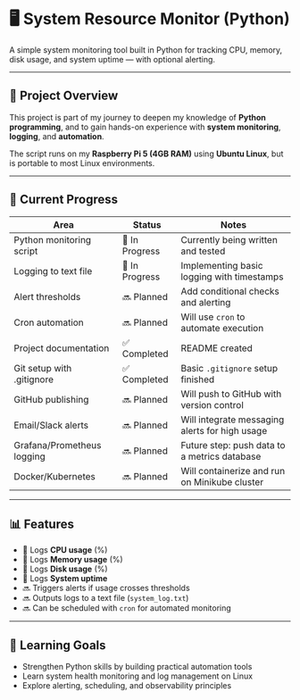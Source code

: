 # 🖥️ System Resource Monitor (Python)

A simple system monitoring tool built in Python for tracking CPU, memory, disk usage, and system uptime — with optional alerting.

---

## 📌 Project Overview

This project is part of my journey to deepen my knowledge of **Python programming**, and to gain hands-on experience with **system monitoring**, **logging**, and **automation**.

The script runs on my **Raspberry Pi 5 (4GB RAM)** using **Ubuntu Linux**, but is portable to most Linux environments.

---

## 🚧 Current Progress

| Area                      | Status        | Notes                                                                 |
|---------------------------|---------------|-----------------------------------------------------------------------|
| Python monitoring script  | 🚧 In Progress | Currently being written and tested                                    |
| Logging to text file      | 🚧 In Progress | Implementing basic logging with timestamps                           |
| Alert thresholds          | 🔜 Planned     | Add conditional checks and alerting                                  |
| Cron automation           | 🔜 Planned     | Will use `cron` to automate execution                                |
| Project documentation     | ✅ Completed   | README created                                                        |
| Git setup with .gitignore| ✅ Completed   | Basic `.gitignore` setup finished                                    |
| GitHub publishing         | 🔜 Planned     | Will push to GitHub with version control                             |
| Email/Slack alerts        | 🔜 Planned     | Will integrate messaging alerts for high usage                       |
| Grafana/Prometheus logging| 🔜 Planned     | Future step: push data to a metrics database                         |
| Docker/Kubernetes         | 🔜 Planned     | Will containerize and run on Minikube cluster                        |

---

## 📊 Features

- 🚧 Logs **CPU usage** (%)
- 🚧 Logs **Memory usage** (%)
- 🚧 Logs **Disk usage** (%)
- 🚧 Logs **System uptime**
- 🔜 Triggers alerts if usage crosses thresholds
- 🔜 Outputs logs to a text file (`system_log.txt`)
- 🔜 Can be scheduled with `cron` for automated monitoring

---

## 🧠 Learning Goals

- Strengthen Python skills by building practical automation tools
- Learn system health monitoring and log management on Linux
- Explore alerting, scheduling, and observability principles
